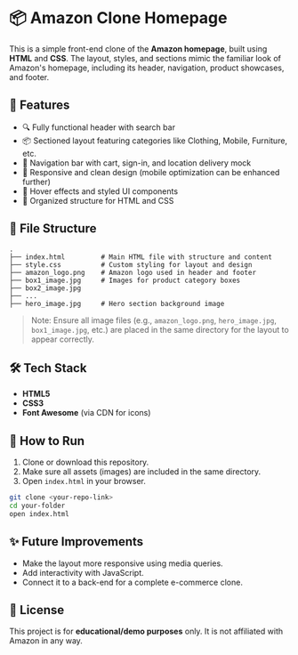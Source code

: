 
# 📦 Amazon Clone Homepage

This is a simple front-end clone of the **Amazon homepage**, built using **HTML** and **CSS**. The layout, styles, and sections mimic the familiar look of Amazon's homepage, including its header, navigation, product showcases, and footer.

## 🚀 Features

- 🔍 Fully functional header with search bar
- 📦 Sectioned layout featuring categories like Clothing, Mobile, Furniture, etc.
- 🛒 Navigation bar with cart, sign-in, and location delivery mock
- 📱 Responsive and clean design (mobile optimization can be enhanced further)
- 🎨 Hover effects and styled UI components
- 📁 Organized structure for HTML and CSS

## 📂 File Structure

```
.
├── index.html         # Main HTML file with structure and content
├── style.css          # Custom styling for layout and design
├── amazon_logo.png    # Amazon logo used in header and footer
├── box1_image.jpg     # Images for product category boxes
├── box2_image.jpg
├── ...
├── hero_image.jpg     # Hero section background image
```

> Note: Ensure all image files (e.g., `amazon_logo.png`, `hero_image.jpg`, `box1_image.jpg`, etc.) are placed in the same directory for the layout to appear correctly.


## 🛠️ Tech Stack

- **HTML5**
- **CSS3**
- **Font Awesome** (via CDN for icons)

## 🔧 How to Run

1. Clone or download this repository.
2. Make sure all assets (images) are included in the same directory.
3. Open `index.html` in your browser.

```bash
git clone <your-repo-link>
cd your-folder
open index.html
```

## ✨ Future Improvements

- Make the layout more responsive using media queries.
- Add interactivity with JavaScript.
- Connect it to a back-end for a complete e-commerce clone.

## 📃 License

This project is for **educational/demo purposes** only. It is not affiliated with Amazon in any way.
